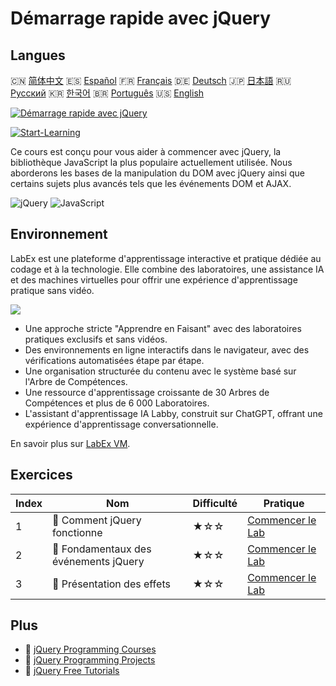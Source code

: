 # Démarrage rapide avec jQuery

## Langues

🇨🇳 [简体中文](README_zh.md) 🇪🇸 [Español](README_es.md) 🇫🇷 [Français](README_fr.md) 🇩🇪 [Deutsch](README_de.md) 🇯🇵 [日本語](README_ja.md) 🇷🇺 [Русский](README_ru.md) 🇰🇷 [한국어](README_ko.md) 🇧🇷 [Português](README_pt.md) 🇺🇸 [English](README.md) 

[![Démarrage rapide avec jQuery](https://cover-creator.labex.io/quick-start-with-jquery.png?lang=fr)](https://labex.io/fr/courses/quick-start-with-jquery)

[![Start-Learning](https://img.shields.io/badge/Start-Learning-whitesmoke?style=for-the-badge)](https://labex.io/fr/courses/quick-start-with-jquery)

Ce cours est conçu pour vous aider à commencer avec jQuery, la bibliothèque JavaScript la plus populaire actuellement utilisée. Nous aborderons les bases de la manipulation du DOM avec jQuery ainsi que certains sujets plus avancés tels que les événements DOM et AJAX.

![jQuery](https://img.shields.io/badge/jQuery-whitesmoke?style=for-the-badge&logo=jquery)
![JavaScript](https://img.shields.io/badge/JavaScript-whitesmoke?style=for-the-badge&logo=javascript)


## Environnement

LabEx est une plateforme d'apprentissage interactive et pratique dédiée au codage et à la technologie. Elle combine des laboratoires, une assistance IA et des machines virtuelles pour offrir une expérience d'apprentissage pratique sans vidéo.

![](https://tutorial-screenshot.getvm.io/images/vm-1725247253.png)

- Une approche stricte "Apprendre en Faisant" avec des laboratoires pratiques exclusifs et sans vidéos.
- Des environnements en ligne interactifs dans le navigateur, avec des vérifications automatisées étape par étape.
- Une organisation structurée du contenu avec le système basé sur l'Arbre de Compétences.
- Une ressource d'apprentissage croissante de 30 Arbres de Compétences et plus de 6 000 Laboratoires.
- L'assistant d'apprentissage IA Labby, construit sur ChatGPT, offrant une expérience d'apprentissage conversationnelle.

En savoir plus sur [LabEx VM](https://support.labex.io/using-labex/virtual-machine).

## Exercices

|   Index | Nom                                   | Difficulté   | Pratique                                                                                                           |
|---------|---------------------------------------|--------------|--------------------------------------------------------------------------------------------------------------------|
|       1 | 📖 Comment jQuery fonctionne          | ★☆☆          | <a target='_blank' href='https://labex.io/fr/tutorials/jquery-how-jquery-works-153752'>Commencer le Lab</a>        |
|       2 | 📖 Fondamentaux des événements jQuery | ★☆☆          | <a target='_blank' href='https://labex.io/fr/tutorials/jquery-jquery-event-basics-153789'>Commencer le Lab</a>     |
|       3 | 📖 Présentation des effets            | ★☆☆          | <a target='_blank' href='https://labex.io/fr/tutorials/jquery-introduction-to-effects-153791'>Commencer le Lab</a> |

## Plus

- 🔗 [jQuery Programming Courses](https://github.com/labex-labs/awesome-programming-courses)
- 🔗 [jQuery Programming Projects](https://github.com/labex-labs/awesome-programming-projects)
- 🔗 [jQuery Free Tutorials](https://github.com/labex-labs/jquery-free-tutorials)

